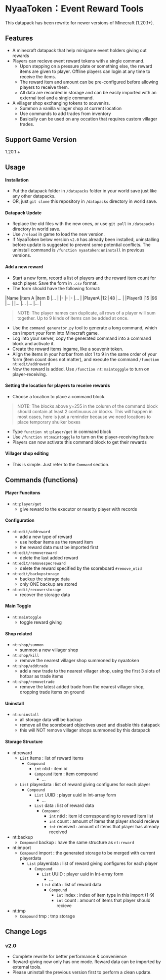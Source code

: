 # NyaaToken：Event Reward Tools

This datapack has been rewrite for newer versions of Minecraft (1.20.1+).

## Features

- A minecraft datapack that help minigame event holders giving out rewards
- Players can recieve event reward tokens with a single command.
    - Upon stepping on a pressure plate or something else, the reward items are given to player. Offline players can login at any time to receive the items.
    - The reward item and amount can be pre-configured before allowing players to receive them.
    - All data are recorded in storage and can be easily imported with an external tool and a single command.
- A villager shop exchanging tokens to souvenirs.
    - Summon a vanilla villager shop at current location
    - Use commands to add trades from inventory
    - Basically can be used on any occation that requires custom villager trades.

## Support Game Version

1.20.1 +

## Usage

#### Installation

- Put the datapack folder in `/datapacks` folder in your world save just like any other datapacks.
- OR, just `git clone` this repository in `/datapacks` directory in world save.

#### Datapack Update

- Replace the old files with the new ones, or use `git pull` in `/datapacks` directory in world save.
- Use `/reload` in game to load the new version.
- If NyaaToken below version `v2.0` has already been installed, uninstalling before update is suggested to prevent some potential conflicts. The uninstall command is `/function nyaatoken:uninstall` in previous versions.

#### Add a new reward

- Start a new form, record a list of players and the reward item count for each player. Save the form in `.csv` format.
- The form should have the following format:

|Name       |item A     |item B     |...    |
|-          |-          |-          |...    |
|PlayerA    |12         |48         |...    |
|PlayerB    |15         |96         |...    |
|...        |...        |...        |...    |

> NOTE: The player names can duplicate, all rows of a player will sum together. Up to 9 kinds of items can be added at once.

- Use the `command_generator.py` tool to generate a long command, which can import your form into Minecraft game.
- Log into your server, copy the generated command into a command block and activate it.
- Create the reward items ingame, like a souvenir token.
- Align the items in your horbar from slot 1 to 9 in the same order of your form (item count does not matter), and execute the command `/function nt:edit/addreward`
- Now the reward is added. Use `/function nt:maintogggle` to turn on player-receiving.

#### Setting the location for players to receive rewards

- Choose a location to place a command block.

> NOTE: The blocks above y=255 in the column of the command block should contain at least 2 continuous air blocks. This will happen in most cases, here is just a reminder because we need locations to place temporary shulker boxes

- Type `function nt:player/get` in command block
- Use `/function nt:maintogggle` to turn on the player-receiving feature
- Players can now activate this command block to get their rewards

#### Villager shop editing

- This is simple. Just refer to the `Command` section.

## Commands (functions)

#### Player Funcitons

- `nt:player/get`
    - give reward to the executor or nearby player with records

#### Configuration

- `nt:edit/addreward`
    - add a new type of reward
    - use hotbar items as the reward item
    - the reward data must be imported first
- `nt:edit/removereward`
    - delete the last added reward
- `nt:edit/removespecreward`
    - delete the reward specified by the scoreboard `#remove_ntid`
- `nt:edit/backupstorage`
    - backup the storage data
    - only ONE backup are stored
- `nt:edit/recoverstorage`
    - recover the storage data

#### Main Toggle

- `nt:maintoggle`
    - toggle reward giving

#### Shop related

- `nt:shop/summon`
    - summon a new villager shop
- `nt:shop/kill`
    - remove the nearest villager shop summoned by nyaatoken
- `nt:shop/addtrade`
    - add a new trade to the nearest villager shop, using the first 3 slots of hotbar as trade items
- `nt:shop/removetrade`
    - remove the latest added trade from the nearest villager shop, dropping trade items on ground

#### Uninstall

- `nt:uninstall`
    - all storage data will be backup
    - remove all the scoreboard objectives used and disable this datapack
    - this will NOT remove villager shops summoned by this datapack

#### Storage Structure 

- nt:reward
    - `List` items : list of reward items
        - `Compound`
            - `int` ntid : item id
            - `Compound` item : item compound
                - ...
    - `List` playerdata : list of reward giving configures for each player
        - `Compound`
            - `List` UUID : player uuid in Int-array form
                - ...
            - `List` data : list of reward data
                - `Compound`
                    - `int` ntid : item id correspounding to reward item list
                    - `int` count : amount of items that player should recieve
                    - `int` received : amount of items that player has already received
- nt:backup 
    - `Compound` backup : have the same structure as `nt:reward`
- nt:import
    - `Compound` import : the generated storage to be merged with current playerdata
        - `List` playerdata : list of reward giving configures for each player
            - `Compound`
                - `List` UUID : player uuid in Int-array form
                    - ...
                - `List` data : list of reward data
                    - `Compound`
                        - `int` index : index of item type in this import (1-9)
                        - `int` count : amount of items that player should recieve
- nt:tmp
    - `Compound` tmp : tmp storage
        


## Change Logs

### v2.0

- Complete rewrite for better performance & convenience
- Reward-giving now only has one mode. Reward data can be imported by external tools.
- Please uninstall the previous version first to perform a clean update.